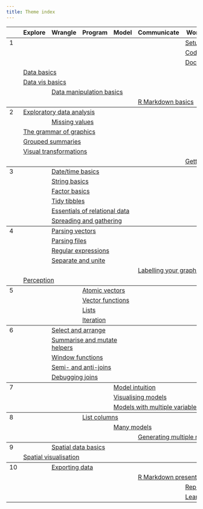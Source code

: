 ```yaml
---
title: Theme index
---
```


<table class="syllabus">
<colgroup>
  <col class="week" />
  <col class="theme" />
  <col class="theme" />
  <col class="theme" />
  <col class="theme" />
  <col class="theme" />
  <col class="theme" />
  <col class="theme" />
  <col class="theme" />
</colgroup>

<thead>
<tr>
  <th></th>
  <th>Explore</th>
  <th>Wrangle</th>
  <th>Program</th>
  <th>Model</th>
  <th>Communicate</th>
  <th>Workflow</th>
  <th></th>
  <th></th>
</tr>
</thead>
<tbody>
<tr class="workflow">
<td>1</td>
  <td colspan="5"></td>
  <td colspan="3"><a href="setup.html">Setup</a></td>
</tr>
<tr class="workflow">
<td></td>
  <td colspan="5"></td>
  <td colspan="3"><a href="code-style.html">Code style</a></td>
</tr>
<tr class="workflow">
<td></td>
  <td colspan="5"></td>
  <td colspan="3"><a href="documentation.html">Documentation</a></td>
</tr>
<tr class="explore">
<td></td>
  <td colspan="3"><a href="data-basics.html">Data basics</a></td>
  <td colspan="5"></td>
</tr>
<tr class="explore">
<td></td>
  <td colspan="3"><a href="vis-basics.html">Data vis basics</a></td>
  <td colspan="5"></td>
</tr>
<tr class="wrangle">
<td></td>
  <td colspan="1"></td>
  <td colspan="3"><a href="manip-basics.html">Data manipulation basics</a></td>
  <td colspan="4"></td>
</tr>
<tr class="communicate">
<td></td>
  <td colspan="4"></td>
  <td colspan="3"><a href="rmarkdown-basics.html">R Markdown basics</a></td>
  <td colspan="1"></td>
</tr>
</tbody>
<tbody>
<tr class="explore">
<td>2</td>
  <td colspan="3"><a href="eda.html">Exploratory data analysis</a></td>
  <td colspan="5"></td>
</tr>
<tr class="wrangle">
<td></td>
  <td colspan="1"></td>
  <td colspan="3"><a href="missing-values.html">Missing values</a></td>
  <td colspan="4"></td>
</tr>
<tr class="explore">
<td></td>
  <td colspan="3"><a href="vis-theory.html">The grammar of graphics</a></td>
  <td colspan="5"></td>
</tr>
<tr class="explore">
<td></td>
  <td colspan="3"><a href="vis-summaries.html">Grouped summaries</a></td>
  <td colspan="5"></td>
</tr>
<tr class="explore">
<td></td>
  <td colspan="3"><a href="vis-transformation.html">Visual transformations</a></td>
  <td colspan="5"></td>
</tr>
<tr class="workflow">
<td></td>
  <td colspan="5"></td>
  <td colspan="3"><a href="getting-help.html">Getting help</a></td>
</tr>
</tbody>
<tbody>
<tr class="wrangle">
<td>3</td>
  <td colspan="1"></td>
  <td colspan="3"><a href="datetime-basics.html">Date/time basics</a></td>
  <td colspan="4"></td>
</tr>
<tr class="wrangle">
<td></td>
  <td colspan="1"></td>
  <td colspan="3"><a href="string-basics.html">String basics</a></td>
  <td colspan="4"></td>
</tr>
<tr class="wrangle">
<td></td>
  <td colspan="1"></td>
  <td colspan="3"><a href="factor-basics.html">Factor basics</a></td>
  <td colspan="4"></td>
</tr>
<tr class="wrangle">
<td></td>
  <td colspan="1"></td>
  <td colspan="3"><a href="tidy-tibbles.html">Tidy tibbles</a></td>
  <td colspan="4"></td>
</tr>
<tr class="wrangle">
<td></td>
  <td colspan="1"></td>
  <td colspan="3"><a href="relational-basics.html">Essentials of relational data</a></td>
  <td colspan="4"></td>
</tr>
<tr class="wrangle">
<td></td>
  <td colspan="1"></td>
  <td colspan="3"><a href="spread-gather.html">Spreading and gathering</a></td>
  <td colspan="4"></td>
</tr>
</tbody>
<tbody>
<tr class="wrangle">
<td>4</td>
  <td colspan="1"></td>
  <td colspan="3"><a href="parse-vector.html">Parsing vectors</a></td>
  <td colspan="4"></td>
</tr>
<tr class="wrangle">
<td></td>
  <td colspan="1"></td>
  <td colspan="3"><a href="parse-file.html">Parsing files</a></td>
  <td colspan="4"></td>
</tr>
<tr class="wrangle">
<td></td>
  <td colspan="1"></td>
  <td colspan="3"><a href="regexps.html">Regular expressions</a></td>
  <td colspan="4"></td>
</tr>
<tr class="wrangle">
<td></td>
  <td colspan="1"></td>
  <td colspan="3"><a href="separate-unite.html">Separate and unite</a></td>
  <td colspan="4"></td>
</tr>
<tr class="communicate">
<td></td>
  <td colspan="4"></td>
  <td colspan="3"><a href="vis-labelling.html">Labelling your graphics</a></td>
  <td colspan="1"></td>
</tr>
<tr class="explore">
<td></td>
  <td colspan="3"><a href="vis-perception.html">Perception</a></td>
  <td colspan="5"></td>
</tr>
</tbody>
<tbody>
<tr class="program">
<td>5</td>
  <td colspan="2"></td>
  <td colspan="3"><a href="vectors.html">Atomic vectors</a></td>
  <td colspan="3"></td>
</tr>
<tr class="program">
<td></td>
  <td colspan="2"></td>
  <td colspan="3"><a href="vector-functions.html">Vector functions</a></td>
  <td colspan="3"></td>
</tr>
<tr class="program">
<td></td>
  <td colspan="2"></td>
  <td colspan="3"><a href="lists.html">Lists</a></td>
  <td colspan="3"></td>
</tr>
<tr class="program">
<td></td>
  <td colspan="2"></td>
  <td colspan="3"><a href="iteration.html">Iteration</a></td>
  <td colspan="3"></td>
</tr>
</tbody>
<tbody>
<tr class="wrangle">
<td>6</td>
  <td colspan="1"></td>
  <td colspan="3"><a href="select-arrange.html">Select and arrange</a></td>
  <td colspan="4"></td>
</tr>
<tr class="wrangle">
<td></td>
  <td colspan="1"></td>
  <td colspan="3"><a href="manip-helpers.html">Summarise and mutate helpers</a></td>
  <td colspan="4"></td>
</tr>
<tr class="wrangle">
<td></td>
  <td colspan="1"></td>
  <td colspan="3"><a href="window-functions.html">Window functions</a></td>
  <td colspan="4"></td>
</tr>
<tr class="wrangle">
<td></td>
  <td colspan="1"></td>
  <td colspan="3"><a href="filter-joins.html">Semi- and anti-joins</a></td>
  <td colspan="4"></td>
</tr>
<tr class="wrangle">
<td></td>
  <td colspan="1"></td>
  <td colspan="3"><a href="joins-debugging.html">Debugging joins</a></td>
  <td colspan="4"></td>
</tr>
</tbody>
<tbody>
<tr class="model">
<td>7</td>
  <td colspan="3"></td>
  <td colspan="3"><a href="model-basics.html">Model intuition</a></td>
  <td colspan="2"></td>
</tr>
<tr class="model">
<td></td>
  <td colspan="3"></td>
  <td colspan="3"><a href="model-vis.html">Visualising models</a></td>
  <td colspan="2"></td>
</tr>
<tr class="model">
<td></td>
  <td colspan="3"></td>
  <td colspan="3"><a href="model-multivariate.html">Models with multiple variables</a></td>
  <td colspan="2"></td>
</tr>
</tbody>
<tbody>
<tr class="program">
<td>8</td>
  <td colspan="2"></td>
  <td colspan="3"><a href="list-cols.html">List columns</a></td>
  <td colspan="3"></td>
</tr>
<tr class="model">
<td></td>
  <td colspan="3"></td>
  <td colspan="3"><a href="model-many.html">Many models</a></td>
  <td colspan="2"></td>
</tr>
<tr class="communicate">
<td></td>
  <td colspan="4"></td>
  <td colspan="3"><a href="report-generation.html">Generating multiple reports</a></td>
  <td colspan="1"></td>
</tr>
</tbody>
<tbody>
<tr class="wrangle">
<td>9</td>
  <td colspan="1"></td>
  <td colspan="3"><a href="spatial-basics.html">Spatial data basics</a></td>
  <td colspan="4"></td>
</tr>
<tr class="explore">
<td></td>
  <td colspan="3"><a href="spatial-vis.html">Spatial visualisation</a></td>
  <td colspan="5"></td>
</tr>
</tbody>
<tbody>
<tr class="wrangle">
<td>10</td>
  <td colspan="1"></td>
  <td colspan="3"><a href="export.html">Exporting data</a></td>
  <td colspan="4"></td>
</tr>
<tr class="communicate">
<td></td>
  <td colspan="4"></td>
  <td colspan="3"><a href="rmarkdown-formats.html">R Markdown presentations</a></td>
  <td colspan="1"></td>
</tr>
<tr class="workflow">
<td></td>
  <td colspan="5"></td>
  <td colspan="3"><a href="reprexes.html">Reprexes</a></td>
</tr>
<tr class="workflow">
<td></td>
  <td colspan="5"></td>
  <td colspan="3"><a href="learning-more.html">Learning more</a></td>
</tr>
</tbody>
</table>